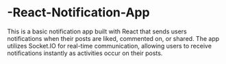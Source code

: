 # -React-Notification-App
This is a basic notification app built with React that sends users notifications when their posts are liked, commented on, or shared.
The app utilizes Socket.IO for real-time communication, allowing users to receive notifications instantly as activities occur on their posts.
